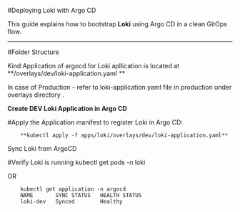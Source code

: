 #Deploying Loki with Argo CD

This guide explains how to bootstrap **Loki** using Argo CD in a clean GitOps flow.

---
#Folder Structure

Kind:Application of argocd for Loki apllication is located at **/overlays/dev/loki-application.yaml ** 

In case of Production - refer to loki-application.yaml file in production under overlays directory .

**Create DEV Loki Application in Argo CD**

#Apply the Application manifest to register Loki in Argo CD:

        **kubectl apply -f apps/loki/overlays/dev/loki-application.yaml**

Sync Loki from ArgoCD

#Verify Loki is running
        kubectl get pods -n loki

OR
        
        kubectl get application -n argocd
        NAME       SYNC STATUS   HEALTH STATUS
        loki-dev   Synced        Healthy
